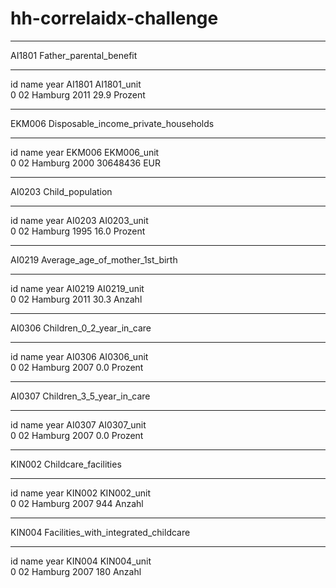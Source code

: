 # hh-correlaidx-challenge

--------------

  
AI1801 Father_parental_benefit
  
--------------

  
   id     name  year  AI1801 AI1801_unit  
0  02  Hamburg  2011    29.9     Prozent
  
--------------

  
EKM006 Disposable_income_private_households
  
--------------

  
   id     name  year    EKM006 EKM006_unit  
0  02  Hamburg  2000  30648436         EUR
  
--------------

  
AI0203 Child_population
  
--------------

  
   id     name  year  AI0203 AI0203_unit  
0  02  Hamburg  1995    16.0     Prozent
  
--------------

  
AI0219 Average_age_of_mother_1st_birth
  
--------------

  
   id     name  year  AI0219 AI0219_unit  
0  02  Hamburg  2011    30.3      Anzahl
  
--------------

  
AI0306 Children_0_2_year_in_care
  
--------------

  
   id     name  year  AI0306 AI0306_unit  
0  02  Hamburg  2007     0.0     Prozent
  
--------------

  
AI0307 Children_3_5_year_in_care
  
--------------

  
   id     name  year  AI0307 AI0307_unit  
0  02  Hamburg  2007     0.0     Prozent
  
--------------

  
KIN002 Childcare_facilities
  
--------------

  
   id     name  year  KIN002 KIN002_unit  
0  02  Hamburg  2007     944      Anzahl
  
--------------

  
KIN004 Facilities_with_integrated_childcare
  
--------------

  
   id     name  year  KIN004 KIN004_unit  
0  02  Hamburg  2007     180      Anzahl
  
